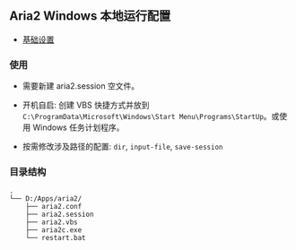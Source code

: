 ## Aria2 Windows 本地运行配置

- [基础设置](https://github.com/P3TERX/aria2.conf/blob/master/aria2.conf)

### 使用

- 需要新建 aria2.session 空文件。

- 开机自启: 创建 VBS 快捷方式并放到 `C:\ProgramData\Microsoft\Windows\Start Menu\Programs\StartUp`。或使用 Windows 任务计划程序。

- 按需修改涉及路径的配置: `dir`, `input-file`, `save-session`

### 目录结构

```
.
└── D:/Apps/aria2/
    ├── aria2.conf
    ├── aria2.session
    ├── aria2.vbs
    ├── aria2c.exe
    └── restart.bat
```
